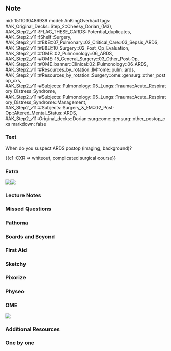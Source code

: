 ## Note
nid: 1511030486939
model: AnKingOverhaul
tags: #AK_Original_Decks::Step_2::Cheesy_Dorian_(M3), #AK_Step2_v11::!FLAG_THESE_CARDS::Potential_duplicates, #AK_Step2_v11::!Shelf::Surgery, #AK_Step2_v11::#B&B::07_Pulmonary::02_Critical_Care::03_Sepsis_ARDS, #AK_Step2_v11::#B&B::10_Surgery::02_Post_Op_Evaluation, #AK_Step2_v11::#OME::02_Pulmonology::06_ARDS, #AK_Step2_v11::#OME::15_General_Surgery::03_Other_Post-Op, #AK_Step2_v11::#OME_banner::Clinical::02_Pulmonology::06_ARDS, #AK_Step2_v11::#Resources_by_rotation::IM::ome::pulm::ards, #AK_Step2_v11::#Resources_by_rotation::Surgery::ome::gensurg::other_postop_cxs, #AK_Step2_v11::#Subjects::Pulmonology::05_Lungs::Trauma::Acute_Respiratory_Distress_Syndrome, #AK_Step2_v11::#Subjects::Pulmonology::05_Lungs::Trauma::Acute_Respiratory_Distress_Syndrome::Management, #AK_Step2_v11::#Subjects::Surgery_&_EM::02_Post-Op::Altered_Mental_Status::ARDS, #AK_Step2_v11::Original_decks::Dorian::surg::ome::gensurg::other_postop_cxs
markdown: false

### Text
When do you suspect ARDS postop (imaging, background)?
<div>
  {{c1::CXR => whiteout, complicated surgical course}}
</div>

### Extra
<div><img src="paste-9118215569409.jpg"><img src=
"o%20wow.png"></div>

### Lecture Notes


### Missed Questions


### Pathoma


### Boards and Beyond


### First Aid


### Sketchy


### Pixorize


### Physeo


### OME
<div class="ome-widget">
  <a href=
  "https://onlinemeded.org/spa/pulmonology/ards/acquire?ref=anki"><img src="_OME_AnkiFlashcards_Lesson_3.png"></a>
</div>

### Additional Resources


### One by one

